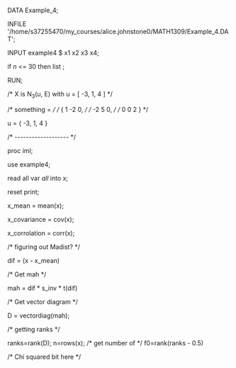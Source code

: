 DATA Example_4;

  INFILE '/home/s37255470/my_courses/alice.johnstone0/MATH1309/Example_4.DAT';

   INPUT example4 $ x1 x2 x3 x4;

   if _n_ <= 30 then list ;

RUN;

/* X is N<sub>3</sub>(u, E) with u = [ -3, 1, 4 ] */

/* something =  */
/* { 1 -2 0, */
/*  -2 5 0, */
/*  0 0 2 } */
 
u = { -3, 1, 4 }


/* ------------------- */

proc iml;

use example4;

read all var _all_ into x;

reset print;

x_mean = mean(x);

x_covariance = cov(x);

x_corrolation = corr(x);


/* figuring out Madist?  */


dif = (x - x_mean)

/* Get mah */

mah = dif * s_inv * t(dif)

/* Get vector diagram */

D = vectordiag(mah);

/* getting ranks */

ranks=rank(D);
n=rows(x);
/*  get number of  */
f0=rank(ranks - 0.5)



/* Chi squared bit here */
